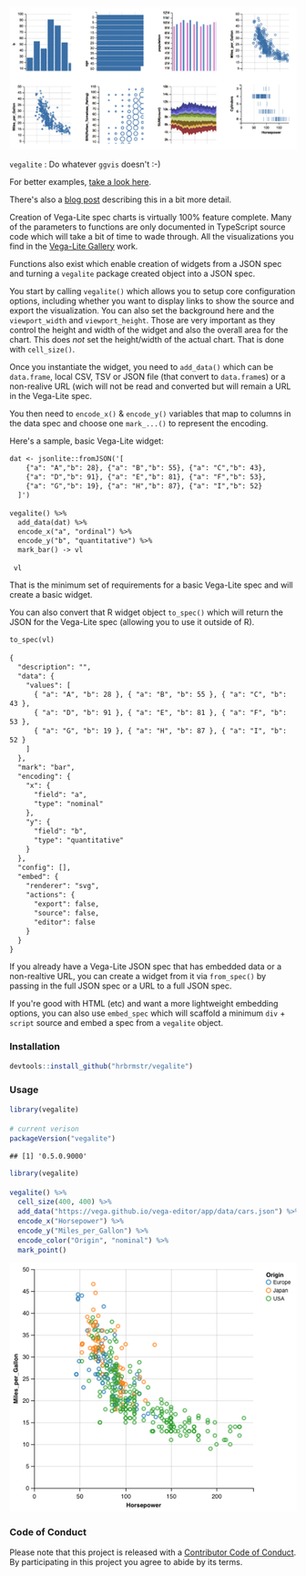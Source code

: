 ![](gallery.png)

`vegalite` : Do whatever `ggvis` doesn't :-)

For better examples, [take a look here](http://rud.is/projects/vegalite01.html).

There's also a [blog post](http://rud.is/b/2016/02/27/create-vega-lite-specs-widgets-with-the-vegalite-package/) describing this in a bit more detail.

Creation of Vega-Lite spec charts is virtually 100% feature complete. Many of the parameters to functions are only documented in TypeScript source code which will take a bit of time to wade through. All the visualizations you find in the [Vega-Lite Gallery](http://vega.github.io/vega-lite/gallery.html) work.

Functions also exist which enable creation of widgets from a JSON spec and turning a `vegalite` package created object into a JSON spec.

You start by calling `vegalite()` which allows you to setup core configuration options, including whether you want to display links to show the source and export the visualization. You can also set the background here and the `viewport_width` and `viewport_height`. Those are very important as they control the height and width of the widget and also the overall area for the chart. This does _not_ set the height/width of the actual chart. That is done with `cell_size()`.

Once you instantiate the widget, you need to `add_data()` which can be `data.frame`, local CSV, TSV or JSON file (that convert to `data.frame`s) or a non-realive URL (wich will not be read and converted but will remain a URL in the Vega-Lite spec.

You then need to `encode_x()` & `encode_y()` variables that map to columns in the data spec and choose one `mark_...()` to represent the encoding.

Here's a sample, basic Vega-Lite widget:

    dat <- jsonlite::fromJSON('[
        {"a": "A","b": 28}, {"a": "B","b": 55}, {"a": "C","b": 43},
        {"a": "D","b": 91}, {"a": "E","b": 81}, {"a": "F","b": 53},
        {"a": "G","b": 19}, {"a": "H","b": 87}, {"a": "I","b": 52}
      ]')

    vegalite() %>%
      add_data(dat) %>%
      encode_x("a", "ordinal") %>%
      encode_y("b", "quantitative") %>%
      mark_bar() -> vl

     vl

That is the minimum set of requirements for a basic Vega-Lite spec and will create a basic widget.

You can also convert that R widget object `to_spec()` which will return the JSON for the Vega-Lite spec (allowing you to use it outside of R).

    to_spec(vl)

    {
      "description": "",
      "data": {
        "values": [
          { "a": "A", "b": 28 }, { "a": "B", "b": 55 }, { "a": "C", "b": 43 },
          { "a": "D", "b": 91 }, { "a": "E", "b": 81 }, { "a": "F", "b": 53 },
          { "a": "G", "b": 19 }, { "a": "H", "b": 87 }, { "a": "I", "b": 52 }
        ]
      },
      "mark": "bar",
      "encoding": {
        "x": {
          "field": "a",
          "type": "nominal"
        },
        "y": {
          "field": "b",
          "type": "quantitative"
        }
      },
      "config": [],
      "embed": {
        "renderer": "svg",
        "actions": {
          "export": false,
          "source": false,
          "editor": false
        }
      }
    }

If you already have a Vega-Lite JSON spec that has embedded data or a non-realtive URL, you can create a widget from it via `from_spec()` by passing in the full JSON spec or a URL to a full JSON spec.

If you're good with HTML (etc) and want a more lightweight embedding options, you can also use `embed_spec` which will scaffold a minimum `div` + `script` source and embed a spec from a `vegalite` object.

### Installation


```r
devtools::install_github("hrbrmstr/vegalite")
```



### Usage


```r
library(vegalite)

# current verison
packageVersion("vegalite")
```

```
## [1] '0.5.0.9000'
```


```r
library(vegalite)

vegalite() %>% 
  cell_size(400, 400) %>% 
  add_data("https://vega.github.io/vega-editor/app/data/cars.json") %>% 
  encode_x("Horsepower") %>% 
  encode_y("Miles_per_Gallon") %>% 
  encode_color("Origin", "nominal") %>% 
  mark_point()
```

![](vega.png)

### Code of Conduct

Please note that this project is released with a [Contributor Code of Conduct](CONDUCT.md). By participating in this project you agree to abide by its terms.

